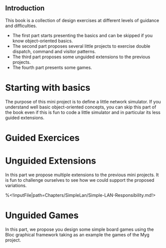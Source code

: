 ## Introduction

This book is a collection of design exercises at different levels of guidance and difficulties.
- The first part starts presenting the basics and can be skipped if you know object-oriented basics.
- The second part proposes several little projects to exercise double dispatch, command and visitor patterns.
- The third part proposes some unguided extensions to the previous projects.
- The fourth part presents some games.


# Starting with basics

The purpose of this mini project is to define a little network simulator. 
 If you understand well basic object-oriented concepts, you can skip this part of the book even if this is fun to code a little simulator and in particular its less guided extensions.
 
<!inputFile|path=Chapters/SimpleLan/Simple-LAN-Definition.md!>
<!inputFile|path=Chapters/SimpleLan/Simple-LAN-Self.md!>
<!inputFile|path=Chapters/SimpleLan/Simple-LAN-Hooks.md!>


# Guided Exercices 
<!inputFile|path=Chapters/DSL/DSL.md!>
<!inputFile|path=Chapters/PaperStoneScissor/PaperStoneScissor.md!>

<!inputFile|path=Chapters/DSLDoubleDispatch/DSLDoubleDispatch.md!>
<!inputFile|path=Chapters/Robots/robots.md!>
<!inputFile|path=Chapters/Compass/compass.md!>

<!inputFile|path=Chapters/Expression/Expression.md!>
<!inputFile|path=Chapters/Visitor/Visitor.md!>

# Unguided Extensions

In this part we propose multiple extensions to the previous mini projects.
It is fun to challenge ourselves to see how we could support the proposed variations.

%<!inputFile|path=Chapters/SimpleLan/Simple-LAN-Responsibility.md!>
<!inputFile|path=Chapters/Unguided/Unguided.md!>

# Unguided Games

In this part, we propose you design some simple board games using the Bloc graphical framework taking as an example the games of the Myg project.

<!inputFile|path=Chapters/Games/Games.md!>

